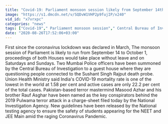 ```yaml
---
title: "Covid-19: Parliament monsoon session likely from September 14th to October 1st Oneindia News"
image: "https://s1.dmcdn.net/v/SQDvW1VHP2p9fujIP/x240"
vid_id: "x7vrxpc"
categories: "news"
tags: ["Covid-19"," Parliament monsoon session"," Central Bureau of Investigation "]
date: "2020-08-26T17:52:06+03:00"
---
```

First since the coronavirus lockdown was declared in March, The monsoon session of Parliament is likely to run from September 14 to October 1, proceedings of both Houses would take place without leave and on Saturdays and Sundays.  Two Mumbai Police officers have been summoned by the Central Bureau of Investigation to a guest house where they are questioning people connected to the Sushant Singh Rajput death probe. Union Health Ministry said India's COVID-19 mortality rate is one of the lowest in the world at 1.58 per cent and active cases are only 22.2 per cent of the total cases. Pakistan-based terror mastermind Masood Azhar and his brother Rauf Asghar have been named as the key conspirators behind the 2019 Pulwama terror attack in a charge-sheet filed today by the National Investigation Agency. New guidelines have been released by the National testing agency to ensure the safety of students appearing for the NEET and JEE Main  amid the raging Coronavirus Pandemic.
